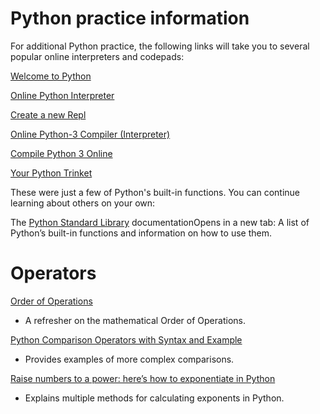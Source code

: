 # Python practice information

For additional Python practice, the following links will take you to several popular online interpreters and codepads:

[Welcome to Python](https://www.python.org/shell/)

[Online Python Interpreter](https://www.onlinegdb.com/online_python_interpreter)

[Create a new Repl](https://repl.it/languages/python3)

[Online Python-3 Compiler (Interpreter)](https://www.tutorialspoint.com/execute_python3_online.php)

[Compile Python 3 Online](https://rextester.com/l/python3_online_compiler)

[Your Python Trinket](https://trinket.io/python3)

These were just a few of Python's built-in functions. You can continue learning about others on your own:

The [Python Standard Library](https://docs.python.org/3/library/functions.html) documentationOpens in a new tab: A list of Python’s built-in functions and information on how to use them.

# Operators

[Order of Operations](https://www.mathsisfun.com/operation-order-pemdas.html)

- A refresher on the mathematical Order of Operations.

[Python Comparison Operators with Syntax and Example](https://data-flair.training/blogs/python-comparison-operators/)

- Provides examples of more complex comparisons.

[Raise numbers to a power: here’s how to exponentiate in Python](https://kodify.net/python/math/exponents/)

- Explains multiple methods for calculating exponents in Python.
